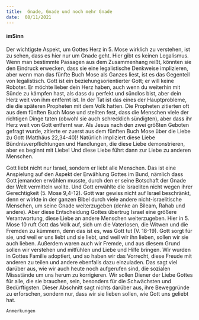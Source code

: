 ```yaml
---
title:  Gnade, Gnade und noch mehr Gnade
date:  08/11/2021
---
```


#### imSinn

Der wichtigste Aspekt, um Gottes Herz in 5. Mose wirklich zu verstehen, ist zu sehen, dass es hier nur um Gnade geht. Hier gibt es keinen Legalismus. Wenn man bestimmte Passagen aus dem Zusammenhang reißt, könnten sie den Eindruck erwecken, dass sie eine legalistische Denkweise implizieren, aber wenn man das fünfte Buch Mose als Ganzes liest, ist es das Gegenteil von legalistisch. Gott ist ein beziehungsorientierter Gott; er will keine Roboter. Er möchte lieber dein Herz haben, auch wenn du weiterhin mit Sünde zu kämpfen hast, als dass du perfekt und sündlos bist, aber dein Herz weit von ihm entfernt ist. In der Tat ist das eines der Hauptprobleme, die die späteren Propheten mit dem Volk hatten. Die Propheten zitierten oft aus dem fünften Buch Mose und stellten fest, dass die Menschen viele der richtigen Dinge taten (obwohl sie auch schrecklich sündigten), aber dass ihr Herz weit von Gott entfernt war. Als Jesus nach den zwei größten Geboten gefragt wurde, zitierte er zuerst aus dem fünften Buch Mose über die Liebe zu Gott (Matthäus 22,34-40)! Natürlich impliziert diese Liebe Bündnisverpflichtungen und Handlungen, die diese Liebe demonstrieren, aber es beginnt mit Liebe! Und diese Liebe führt dann zur Liebe zu anderen Menschen.

Gott liebt nicht nur Israel, sondern er liebt alle Menschen. Das ist eine Anspielung auf den Aspekt der Erwählung Gottes im Bund, nämlich dass Gott jemanden erwählen musste, durch den er seine Botschaft der Gnade der Welt vermitteln wollte. Und Gott erwählte die Israeliten nicht wegen ihrer Gerechtigkeit (5. Mose 9,4-12). Gott war gewiss nicht auf Israel beschränkt, denn er wirkte in der ganzen Bibel durch viele andere nicht-israelitische Menschen, um seine Gnade weiterzugeben (denke an Bileam, Rahab und andere). Aber diese Entscheidung Gottes übertrug Israel eine größere Verantwortung, diese Liebe an andere Menschen weiterzugeben. Hier in 5. Mose 10 ruft Gott das Volk auf, sich um die Vaterlosen, die Witwen und die Fremden zu kümmern, denn das ist es, was Gott tut (V. 18-19). Gott sorgt für sie, und weil er uns liebt und sie liebt, und weil wir ihn lieben, sollen wir sie auch lieben. Außerdem waren auch wir Fremde, und aus diesem Grund sollen wir verstehen und mitfühlen und Liebe und Hilfe bringen. Wir wurden in Gottes Familie adoptiert, und so haben wir das Vorrecht, diese Freude mit anderen zu teilen und andere ebenfalls dazu einzuladen. Das sagt viel darüber aus, wie wir auch heute noch aufgerufen sind, die sozialen Missstände um uns herum zu korrigieren. Wir sollen Diener der Liebe Gottes für alle, die sie brauchen, sein, besonders für die Schwächsten und Bedürftigsten. Dieser Abschnitt sagt nichts darüber aus, ihre Beweggründe zu erforschen, sondern nur, dass wir sie lieben sollen, wie Gott uns geliebt hat.


`Anmerkungen`
